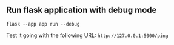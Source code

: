 ## Run flask application with debug mode
```
flask --app app run --debug
```

Test it going with the following URL: `http://127.0.0.1:5000/ping`
